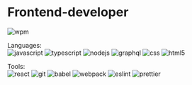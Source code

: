 # Frontend-developer
![wpm](https://img.shields.io/badge/60%20wpm-typing%20speed-green) 

Languages:  
![javascript](https://img.shields.io/badge/-JavaScript-yellow)
![typescript](https://img.shields.io/badge/-TypeScript-blue)
![nodejs](https://img.shields.io/badge/-NodeJs-orange)
![graphql](https://img.shields.io/badge/-GraphQL-%23df0598)
![css](https://img.shields.io/badge/-CSS-green)
![html5](https://img.shields.io/badge/-HTML5-orange)

Tools:  
![react](https://img.shields.io/badge/-React-blue)
![git](https://img.shields.io/badge/-Git-black)
![babel](https://img.shields.io/badge/-Babel-yellow)
![webpack](https://img.shields.io/badge/-Webpack-blue)
![eslint](https://img.shields.io/badge/-ESLint-%234c32c3)
![prettier](https://img.shields.io/badge/-Prettier-black)
